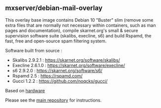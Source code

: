 ## mxserver/debian-mail-overlay

This overlay base image contains Debian 10 "Buster" slim (remove some extra files that are normally not necessary within containers, such as man pages and documentation), compile skarnet.org's small & secure supervision software suite (skalibs, execline, s6) and build Rspamd, the fast, free and open-source spam filtering system.

Software built from source :

* Skalibs 2.9.2.1 : https://skarnet.org/software/skalibs/
* Execline 2.6.1.0 : https://skarnet.org/software/execline/
* s6 2.9.2.0 : https://skarnet.org/software/s6/
* Rspamd 2.5 : https://rspamd.com/
* Gucci 1.2.2 : https://github.com/noqcks/gucci/

Based on [hardware](https://github.com/hardware/mailserver)

Please see the [main repository](https://github.com/mxserver/mailserver) for instructions.
